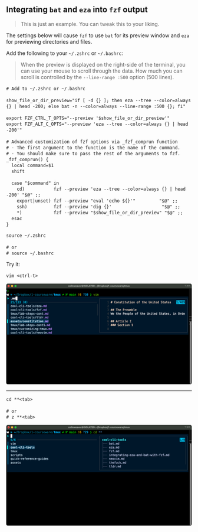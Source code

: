 ## Integrating `bat` and `eza` into `fzf` output

> This is just an example.  You can tweak this to your liking.

The settings below will cause `fzf` to use `bat` for its preview window and `eza` for previewing directories and files.

Add the following to your `~/.zshrc` or `~/.bashrc`:

> When the preview is displayed on the right-side of the terminal, you can use your mouse to scroll through the data.  How much you can scroll is controlled by the `--line-range :500` option (500 lines).

```shell
# Add to ~/.zshrc or ~/.bashrc

show_file_or_dir_preview="if [ -d {} ]; then eza --tree --color=always {} | head -200; else bat -n --color=always --line-range :500 {}; fi"

export FZF_CTRL_T_OPTS="--preview '$show_file_or_dir_preview'"
export FZF_ALT_C_OPTS="--preview 'eza --tree --color=always {} | head -200'"

# Advanced customization of fzf options via _fzf_comprun function
# - The first argument to the function is the name of the command.
# - You should make sure to pass the rest of the arguments to fzf.
_fzf_comprun() {
  local command=$1
  shift

  case "$command" in
    cd)           fzf --preview 'eza --tree --color=always {} | head -200' "$@" ;;
    export|unset) fzf --preview "eval 'echo ${}'"         "$@" ;;
    ssh)          fzf --preview 'dig {}'                   "$@" ;;
    *)            fzf --preview "$show_file_or_dir_preview" "$@" ;;
  esac
}
```

```shell
source ~/.zshrc

# or
# source ~/.bashrc
```

Try it:

```shell
vim <ctrl-t>
```
<img src=../assets/fzf-with-bat.png>

***

```shell
cd **<tab>

# or
# z **<tab>
```

<img src=../assets/eza-with-bat.png>
